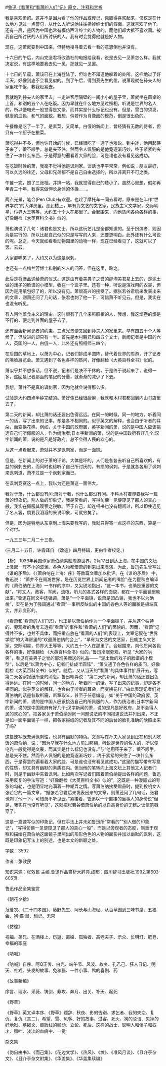 #[鲁迅《看萧和“看萧的人们”记》原文、注释和赏析](https://www.vrrw.net/wx/9649.html)

我是喜欢萧的。这并不是因为看了他的作品或传记，佩服得喜欢起来，仅仅是在什么地方见过一点警句，从什么人听说他往往撕掉绅士们的假面，这就喜欢了他了。还有一层，是因为中国也常有模仿西洋绅士的人物的，而他们却大抵不喜欢萧。被我自己所讨厌的人们所讨厌的人，我有时会觉得他就是好人物。

现在，这萧就要到中国来，但特地搜寻着去看一看的意思倒也并没有。

十六日的午后，内山完造君将改造社的电报给我看，说是去见一见萧怎么样。我就决定说，有这样地要我去见一见，那就见一见罢。

十七日的早晨，萧该已在上海登陆了，但谁也不知道他躲着的处所。这样地过了好半天，好像到底不会看见似的。到了午后，得到蔡先生的信，说萧现就在孙夫人的家里吃午饭，教我赶紧去。

我就跑到孙夫人的家里去。一走进客厅隔壁的一间小小的屋子里，萧就坐在圆桌的上首，和别的五个人在吃饭。因为早就在什么地方见过照相，听说是世界的名人的，所以便电光一般觉得是文豪，而其实是什么标记也没有。但是，雪白的须发，健康的血色，和气的面貌，我想，倘若作为肖像画的模范，倒是很出色的。

午餐像是吃了一半了。是素菜，又简单。白俄的新闻上，曾经猜有无数的侍者，但只有一个厨子在搬菜。

萧吃得并不多，但也许开始的时候，已经很吃了一通了也难说。到中途，他用起筷子来了，很不顺手，总是夹不住。然而令人佩服的是他竟逐渐巧妙，终于紧紧的夹住了一块什么东西，于是得意的遍看着大家的脸，可是谁也没有看见这成功。

在吃饭时候的萧，我毫不觉得他是讽刺家。谈话也平平常常。例如说：朋友最好，可以久远的往还，父母和兄弟都不是自己自由选择的，所以非离开不可之类。

午餐一完，照了三张相。并排一站，我就觉得自己的矮小了。虽然心里想，假如再年青三十年，我得来做伸长身体的体操……。

两点光景，笔会(Pen Club)有欢迎。也趁了摩托车一同去看时，原来是在叫作“世界学院”的大洋房里。走到楼上，早有为文艺的文艺家，民族主义文学家，交际明星，伶界大王等等，大约五十个人在那里了。合起围来，向他质问各色各样的事，好像翻检《大英百科全书》似的。

萧也演说了几句：诸君也是文士，所以这玩艺儿是全都知道的。至于扮演者，则因为是实行的，所以比起自己似的只是写写的人来，还要更明白。此外还有什么可说的呢。总之，今天就如看看动物园里的动物一样，现在已经看见了，这就可以了罢。云云。

大家都哄笑了，大约又以为这是讽刺。

也还有一点梅兰芳博士和别的名人的问答，但在这里，略之。

此后是将赠品送给萧的仪式。这是由有着美男子之誉的邵洵美君拿上去的，是泥土做的戏子的脸谱的小模型，收在一个盒子里。还有一种，听说是演戏用的衣裳，但因为是用纸包好了的，所以没有见。萧很高兴的接受了。据张若谷君后来发表出来的文章，则萧还问了几句话，张君也刺了他一下，可惜萧不听见云。但是，我实在也没有听见。

有人问他菜食主义的理由。这时很有了几个来照照相的人，我想，我这烟卷的烟是不行的，便走到外面的屋子去了。

还有面会新闻记者的约束，三点光景便又回到孙夫人的家里来。早有四五十个人等候了，但放进的却只有一半。首先是木村毅君和四五个文士，新闻记者是中国的六人，英国的一人，白俄一人，此外还有照相师三四个。

在后园的草地上，以萧为中心，记者们排成半圆阵，替代着世界的周游，开了记者的嘴脸展览会。萧又遇到了各色各样的质问，好像翻检《大英百科全书》似的。

萧似乎并不想多话。但不说，记者们是决不干休的，于是终于说起来了，说得一多，这回是记者那面的笔记的分量，就渐渐的减少了下去。

我想，萧并不是真的讽刺家，因为他就会说得那么多。

试验是大约四点半钟完结的。萧好像已经很疲倦，我就和木村君都回到内山书店里去了。

第二天的新闻，却比萧的话还要出色得远远。在同一的时候，同一的地方，听着同一的话，写了出来的记事，却是各不相同的。似乎英文的解释，也会由于听者的耳朵，而变换花样。例如，关于中国的政府罢，英字新闻的萧，说的是中国人应该挑选自己们所佩服的人，作为统治者;日本字新闻的萧，说的是中国政府有好几个;汉字新闻的萧，说的是凡是好政府，总不会得人民的欢心的。

从这一点看起来，萧就并不是讽刺家，而是一面镜。

但是，在新闻上的对于萧的评论，大体是坏的。人们是各各去听自己所喜欢的，有益的讽刺去的，而同时也给听了自己所讨厌的，有损的讽刺。于是就各各用了讽刺来讽刺道，萧不过是一个讽刺家而已。

在讽刺竞赛这一点上，我以为还是萧这一面伟大。

我对于萧，什么都没有问;萧对于我，也什么都没有问。不料木村君却要我写一篇萧的印象记。别人做的印象记，我是常看的，写得仿佛一见便窥见了那人的真心一般，我实在佩服其观察之锐敏。至于自己，却连相书也没有翻阅过，所以即使遇见了名人罢，倘要我滔滔的来说印象，可就穷矣了。

但是，因为是特地从东京到上海来要我写的，我就只得寄一点这样的东西，算是一个对付。

一九三三年二月二十三夜。

(三月二十五日，许霞译自 《改造》四月特辑，更由作者校定。)



【析】 1933年英国作家萧伯纳乘船周游世界，2月17日到达上海，在中国的文坛上激起一阵不小的波澜。各色人物都借萧的到来出来表演。为此，鲁迅先生曾写过《谁的矛盾》、《〈萧伯纳在上海〉序》等数篇文章加以批评。在《谁的矛盾》 中，鲁迅说： “萧并不在周游世界，是在历览世界上新闻记者的嘴脸”;在为瞿秋白编译的《萧伯纳在上海》一书作的序中，又尖锐地指出，“这一本书，也确是重要的文献”，“将文人，政客，军阀，流氓，叭儿的各式各样的面貌，都在一个平面镜里映出来。”鲁迅在同文中还强调，萧是“一个平面镜，说萧是凹凸镜，我也不以为确凿”，实在是为了强调通过“看萧”一事所反映出的中国的各色人等的面貌是极端真实，并非变形的。

《看萧和“看萧的人们”记》，也正是以萧伯纳作为一个平面镜子，并从这个独特的、旁观者的角度去透视“看萧”的事件和“看萧的人们”的面貌的。因而，“看萧”记得并不多，也并不具体，而把重点放在“看萧的人们”的表现上，文章记叙在“世界学院”的大洋房里的“欢迎萧伯纳的会上”，“早有为文艺的文艺家，民族主义文艺家，交际明星，伶界大王等等，大约五十个人在那里了。合起围来，向他质问各色各样的事，好像翻检 《大英百科全书》似的。”鲁迅冷眼旁观，听见 “大家的哄笑”，看见有美男子之誉的邵洵美赠送的礼品—— “泥土做的戏子的脸谱的小模型”，以后是“以萧为中心，记者们排成半圆阵”，“萧又遇了各色各样的质问，好像翻检《大英百科全书》似的”。随后，又从当天的“看萧”的具体事件扩展开去，写第二天各家报纸所登的消息。鲁迅嘲弄说：“第二天的新闻，却比萧的话还要出色得远远。在同一的时候，同一的地方，听着同一的话，写了出来的记事，却是各不相同的。似乎英文的解释，也会由于听者的耳朵，而变换花样。”由此表现记者们对萧伯纳的话是各取所需，断章取义，甚至于任意编造。如“关于中国的政府罢，英字新闻的萧，说的是中国人应该挑选自己的所佩服的人，作为统治者;日本字新闻的萧，说的是中国政府有好几个;汉字新闻的萧，说的是凡是好政府，总不会得人民的欢心的”。把各家关于萧伯纳对同一问题说法的不同报道说法并列出来，不正是如一面平面镜子一样，把各家报纸的记者及其不同的后台的脸孔准确的映照出来了吗?

这篇速写既充满讽刺性，也具有幽默的特色。文章写在孙夫人家见到正在和别人吃饭的萧伯纳，说：“因为早就在什么地方见过照相。听说是世界的名人的，所以便电光一般觉得是文豪，而其实是什么标记也没有。”与“他用筷子来了，很不顺手，总是夹不住。然而令人佩服的是他竟逐渐巧妙 ，终于紧紧的夹住了一块什么东西，于是得意的遍看着大家的脸，可是谁也没有看见这成功。”这里的描写带有写意的性质，却又具有幽默的素质在内。但当他的笔转向上海文坛上其他文人记者们时，则是于幽默中夹着讽刺。比如两次写记者们围着萧伯纳提出各样的问题，鲁迅采用反复的手法写道：“好像翻检《大英百科全书》似的”，这既是一种漫画式的夸张的勾勒，也是明显地充满着一种嘲弄之情。写萧伯纳接受赠品时，提到投机文人张若谷的一篇文章，“据张若谷君后来发表出来的文章，则萧还问了几句话，张君也刺了他一下，可惜萧不听见云。”紧接着，鲁迅以一个直接的当事人的身份说“但是，我实在也没有听见”，这就把张若谷借萧伯纳的以自高身份的无稽之谈信笔戳穿了。

这是一篇速写似的印象记，但在手法上并未如鲁迅所“常看的”“别人做的印象记”，“写得仿佛一见便窥见了那人的真心一般”，而是以旁观者的态度，侧重于观察和描绘在萧伯纳这面镜子里照出的形形色色的人物的面影并加以幽默的讽刺，这既是印象记写法上的别途，也是本文的新颖之处。

字数：3592

作者：张效民

知识来源：张效民 主编.鲁迅作品赏析大辞典.成都：四川辞书出版社.1992.第603-605页.

鲁迅作品全集鉴赏

《朝花夕拾》

范爱农、《二十四孝图》、藤野先生、阿长与山海经、从百草园到三味书屋、五猖会、狗·猫·鼠、琐记、无常

《仿徨》

祝福、弟兄、在酒楼上、伤逝、离婚、孤独者、高老夫子、示众、长明灯、肥皂、幸福的家庭

《呐喊》

《呐喊》自序、阿Q正传、白光、端午节、风波、故乡、孔乙己、狂人日记、明天、社戏、头发的故事、兔和猫、一件小事、鸭的喜剧、药

《故事新编》

序言、理水、采薇、铸剑、非攻、奔月、出关、补天、起死

《野草》

《野草》英文译本序、《野草》题辞、秋夜、影的告别、求乞者、我的失恋、复仇、复仇〔其二〕、希望、雪、风筝、好的故事、过客、死火、狗的驳诘、失掉的好地狱、墓碣文、颓败线的颤动、立论、死后、这样的战士、聪明人和傻子和奴才、腊叶、淡淡的血痕中、一觉

杂文集

《伪自由书》、《而己集》、《花边文学》、《热风》、《坟》、《准风月谈》、《且介亭杂文》、《且介亭杂文附集》、《华盖集》、《华盖集续编》

